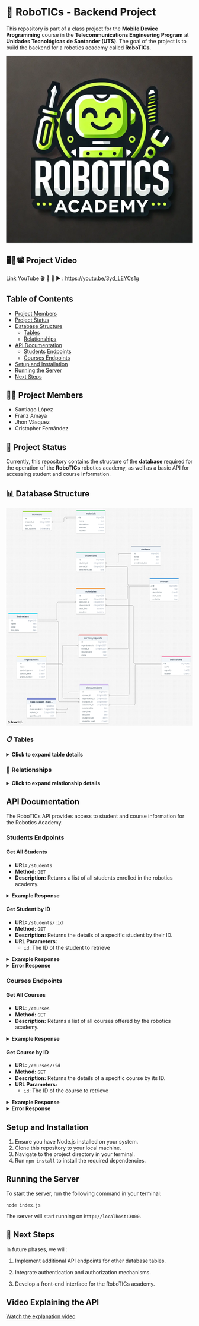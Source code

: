 # 🤖 RoboTICs - Backend Project

This repository is part of a class project for the **Mobile Device Programming** course in the **Telecommunications Engineering Program** at **Unidades Tecnológicas de Santander (UTS)**. The goal of the project is to build the backend for a robotics academy called **RoboTICs**.

![Logo de RoboTICs](./RoboTICs_logo.webp)

## 🖥️🎥📽️ Project Video 

Link YouTube 🎬 🎥 🔴 ▶ : https://youtu.be/3yd_LEYCs1g

## Table of Contents
- [Project Members](#-project-members)
- [Project Status](#-project-status)
- [Database Structure](#-database-structure)
  - [Tables](#tables)
  - [Relationships](#relationships)
- [API Documentation](#api-documentation)
  - [Students Endpoints](#students-endpoints)
  - [Courses Endpoints](#courses-endpoints)
- [Setup and Installation](#setup-and-installation)
- [Running the Server](#running-the-server)
- [Next Steps](#-next-steps)

## 🧑‍💻 Project Members

- Santiago López
- Franz Amaya
- Jhon Vásquez
- Cristopher Fernández

## 🚀 Project Status

Currently, this repository contains the structure of the **database** required for the operation of the **RoboTICs** robotics academy, as well as a basic API for accessing student and course information.

## 📊 Database Structure

![RoboTICs MER](./RoboTICs_MER.webp)

### 📋 Tables

<details>
  <summary><strong>Click to expand table details</strong></summary>

  **🧑‍🎓 Table: Students**
  
  - **Purpose**: Stores information about the students.
  - **Fields**:
    - `id`: Unique identifier for the student.
    - `name`: Student's name.
    - `email`: Unique email address of the student.
    - `enrollment_date`: Student's enrollment date.
  
  **📦 Table: Materials**
  
  - **Purpose**: Stores information about the available materials.
  - **Fields**:
    - `id`: Unique identifier for the material.
    - `name`: Material name.
    - `description`: Material description.
    - `quantity`: Available quantity of the material.
    - `location`: Material location.
  
  **📘 Table: Courses**
  
  - **Purpose**: Stores information about the offered courses.
  - **Fields**:
    - `id`: Unique identifier for the course.
    - `name`: Course name.
    - `description`: Course description.
    - `start_date`: Course start date.
    - `end_date`: Course end date.

  **📝 Table: Enrollments**
  
  - **Purpose**: Records student enrollments in courses.
  - **Fields**:
    - `id`: Unique identifier for the enrollment.
    - `student_id`: Reference to the enrolled student.
    - `course_id`: Reference to the enrolled course.
    - `enrollment_date`: Enrollment date.
  
  **📊 Table: Inventory**
  
  - **Purpose**: Stores information about material inventory.
  - **Fields**:
    - `id`: Unique identifier for the inventory.
    - `material_id`: Reference to the material in inventory.
    - `quantity`: Current quantity in inventory.
    - `last_updated`: Date and time of the last update.
  
  **🧑‍🏫 Table: Instructors**
  
  - **Purpose**: Stores information about the instructors.
  - **Fields**:
    - `id`: Unique identifier for the instructor.
    - `name`: Instructor's name.
    - `email`: Unique email address of the instructor.
    - `hire_date`: Instructor's hire date.

  **🏫 Table: Classrooms**
  
  - **Purpose**: Stores information about the available classrooms.
  - **Fields**:
    - `id`: Unique identifier for the classroom.
    - `name`: Classroom name.
    - `capacity`: Classroom capacity.
    - `location`: Classroom location.
  
  **⏰ Table: Schedules**
  
  - **Purpose**: Stores the schedules for the courses.
  - **Fields**:
    - `id`: Unique identifier for the schedule.
    - `course_id`: Reference to the scheduled course.
    - `instructor_id`: Reference to the assigned instructor.
    - `classroom_id`: Reference to the assigned classroom.
    - `start_time`: Course start time.
    - `end_time`: Course end time.
  
  **🏢 Table: Organizations**
  
  - **Purpose**: Stores information about associated organizations.
  - **Fields**:
    - `id`: Unique identifier for the organization.
    - `name`: Organization name.
    - `contact_person`: Contact person.
    - `contact_email`: Unique contact email address.
    - `phone_number`: Contact phone number.

  **📑 Table: Service Requests**
  
  - **Purpose**: Records service requests from organizations.
  - **Fields**:
    - `id`: Unique identifier for the request.
    - `organization_id`: Reference to the requesting organization.
    - `course_id`: Reference to the requested course.
    - `request_date`: Request date.
    - `status`: Request status.
  
  **🕰️ Table: Class Sessions**
  
  - **Purpose**: Stores information about class sessions.
  - **Fields**:
    - `id`: Unique identifier for the class session.
    - `course_id`: Reference to the course of the session.
    - `organization_id`: Reference to the associated organization.
    - `instructor_id`: Reference to the session instructor.
    - `classroom_id`: Reference to the classroom used.
    - `session_date`: Session date.
    - `start_time`: Session start time.
    - `end_time`: Session end time.
    - `student_count`: Number of students present.
    - `materials_used`: Materials used in the session.
  
  **🛠️ Table: Class Session Materials**
  
  - **Purpose**: Records the materials used in each class session.
  - **Fields**:
    - `id`: Unique identifier for the record.
    - `class_session_id`: Reference to the class session.
    - `material_id`: Reference to the material used.
    - `quantity_used`: Quantity of material used.

</details>

### 🧩 Relationships

<details>
  <summary><strong>Click to expand relationship details</strong></summary>

  - **Students** to **Enrollments**: A student can be enrolled in multiple courses (1:N).
  - **Courses** to **Enrollments**: A course can have multiple enrolled students (1:N).
  - **Materials** to **Inventory**: A material can be in multiple inventory records (1:N).
  - **Courses** to **Schedules**: A course can have multiple schedules (1:N).
  - **Instructors** to **Schedules**: An instructor can have multiple schedules (1:N).
  - **Classrooms** to **Schedules**: A classroom can have multiple schedules (1:N).
  - **Organizations** to **Service Requests**: An organization can make multiple service requests (1:N).
  - **Courses** to **Service Requests**: A course can be related to multiple service requests (1:N).
  - **Courses** to **Class Sessions**: A course can have multiple class sessions (1:N).
  - **Organizations** to **Class Sessions**: An organization can have multiple class sessions (1:N).
  - **Instructors** to **Class Sessions**: An instructor can have multiple class sessions (1:N).
  - **Classrooms** to **Class Sessions**: A classroom can have multiple class sessions (1:N).
  - **Class Sessions** to **Class Session Materials**: A class session can use multiple materials (1:N).
  - **Materials** to **Class Session Materials**: A material can be used in multiple class sessions (1:N).

</details>

## API Documentation

The RoboTICs API provides access to student and course information for the Robotics Academy.

### Students Endpoints

#### Get All Students
- **URL:** `/students`
- **Method:** `GET`
- **Description:** Returns a list of all students enrolled in the robotics academy.

<details>
  <summary><strong>Example Response</strong></summary>

```json
[
  {
    "id": 1,
    "name": "Alice Johnson",
    "email": "alice.johnson@example.com",
    "enrollment_date": "2023-01-15"
  },
  {
    "id": 2,
    "name": "Bob Smith",
    "email": "bob.smith@example.com",
    "enrollment_date": "2023-02-20"
  },
  {
    "id": 3,
    "name": "Charlie Brown",
    "email": "charlie.brown@example.com",
    "enrollment_date": "2023-03-10"
  }
]
```

</details>

#### Get Student by ID
- **URL:** `/students/:id`
- **Method:** `GET`
- **Description:** Returns the details of a specific student by their ID.
- **URL Parameters:**
  - `id`: The ID of the student to retrieve

<details>
  <summary><strong>Example Response</strong></summary>

```json
{
  "id": 1,
  "name": "Alice Johnson",
  "email": "alice.johnson@example.com",
  "enrollment_date": "2023-01-15"
}
```

</details>

<details>
  <summary><strong>Error Response</strong></summary>

```json
{
  "message": "Student not found"
}
```

</details>

### Courses Endpoints

#### Get All Courses
- **URL:** `/courses`
- **Method:** `GET`
- **Description:** Returns a list of all courses offered by the robotics academy.

<details>
  <summary><strong>Example Response</strong></summary>

```json
[
  {
    "id": 1,
    "name": "Introduction to Robotics",
    "description": "Learn the basics of robotics, including sensors, actuators, and basic programming.",
    "start_date": "2023-04-01",
    "end_date": "2023-06-30"
  },
  {
    "id": 2,
    "name": "Programming Autonomous Vehicles",
    "description": "Understand the principles behind programming self-driving cars and drones.",
    "start_date": "2023-05-01",
    "end_date": "2023-07-31"
  },
  {
    "id": 3,
    "name": "AI for Robotics",
    "description": "Learn how artificial intelligence is applied in robotics to enhance autonomy and decision-making.",
    "start_date": "2023-06-01",
    "end_date": "2023-08-31"
  }
]
```

</details>

#### Get Course by ID
- **URL:** `/courses/:id`
- **Method:** `GET`
- **Description:** Returns the details of a specific course by its ID.
- **URL Parameters:**
  - `id`: The ID of the course to retrieve

<details>
  <summary><strong>Example Response</strong></summary>

```json
{
  "id": 1,
  "name": "Introduction to Robotics",
  "description": "Learn the basics of robotics, including sensors, actuators, and basic programming.",
  "start_date": "2023-04-01",
  "end_date": "2023-06-30"
}
```

</details>

<details>
  <summary><strong>Error Response</strong></summary>

```json
{
  "message": "Course not found"
}
```

</details>

## Setup and Installation

1. Ensure you have Node.js installed on your system.
2. Clone this repository to your local machine.
3. Navigate to the project directory in your terminal.
4. Run `npm install` to install the required dependencies.

## Running the Server

To start the server, run the following command in your terminal:

```
node index.js
```

The server will start running on `http://localhost:3000`.

## 📅 Next Steps

In future phases, we will:
1. Implement additional API endpoints for other database tables.
2. Integrate authentication and authorization mechanisms.

3. Develop a front-end interface for the RoboTICs academy.

## Video Explaining the API

[Watch the explanation video](https://drive.google.com/file/d/107VnAmhQk_VQLVzFzMgNeFgk0nmbpOOs/view?usp=sharing)
